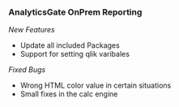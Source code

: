 ### AnalyticsGate OnPrem Reporting

*New Features*
- Update all included Packages
- Support for setting qlik varibales

*Fixed Bugs*
- Wrong HTML color value in certain situations
- Small fixes in the calc engine
